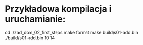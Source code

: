 # Przykładowa kompilacja i uruchamianie:
cd ./zad_dom_02_first_steps
make format
make build/s01-add.bin
./build/s01-add.bin 10 14
